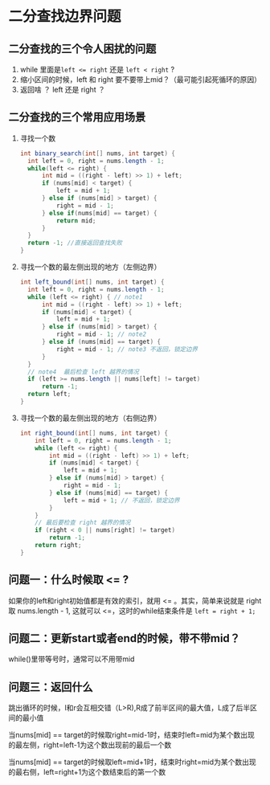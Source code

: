 # 二分查找边界问题

## 二分查找的三个令人困扰的问题

1. while 里面是`left <= right` 还是 `left < right` ?
2. 缩小区间的时候，left 和 right 要不要带上mid？（最可能引起死循环的原因）
3. 返回啥 ？ left 还是 right ？

## 二分查找的三个常用应用场景

1. 寻找一个数

   ```java
   int binary_search(int[] nums, int target) {
     int left = 0, right = nums.length - 1; 
     while(left <= right) { 
         int mid = ((right - left) >> 1) + left;
         if (nums[mid] < target) {
             left = mid + 1;
         } else if (nums[mid] > target) {
             right = mid - 1; 
         } else if(nums[mid] == target) {
             return mid; 
         }
     }
     return -1; //直接返回查找失败
   }
   ```

2. 寻找一个数的最左侧出现的地方（左侧边界）

   ```java
   int left_bound(int[] nums, int target) {
     int left = 0, right = nums.length - 1;
     while (left <= right) { // note1
         int mid = ((right - left) >> 1) + left;
         if (nums[mid] < target) {
             left = mid + 1;
         } else if (nums[mid] > target) {
             right = mid - 1; // note2
         } else if (nums[mid] == target) {
             right = mid - 1; // note3 不返回，锁定边界
         }
     }
     // note4  最后检查 left 越界的情况
     if (left >= nums.length || nums[left] != target)
         return -1;
     return left;
   }
   ```

3. 寻找一个数的最左侧出现的地方（右侧边界）

   ```java
   int right_bound(int[] nums, int target) {
       int left = 0, right = nums.length - 1;
       while (left <= right) {
           int mid = ((right - left) >> 1) + left;
           if (nums[mid] < target) {
               left = mid + 1;
           } else if (nums[mid] > target) {
               right = mid - 1;
           } else if (nums[mid] == target) {
               left = mid + 1; // 不返回，锁定边界
           }
       }
       // 最后要检查 right 越界的情况
       if (right < 0 || nums[right] != target)
           return -1;
       return right;
   }
   ```

## 问题一：什么时候取 <= ?

如果你的left和right初始值都是有效的索引，就用 <= 。其实，简单来说就是 right 取 nums.length - 1, 这就可以 <=，这时的while结束条件是 `left = right + 1;`

## 问题二：更新start或者end的时候，带不带mid？

while()里带等号时，通常可以不用带mid

## 问题三：返回什么

跳出循环的时候，l和r会互相交错（L>R),R成了前半区间的最大值，L成了后半区间的最小值

当nums[mid] == target的时候取right=mid-1时，结束时left=mid为某个数出现的最左侧，right=left-1为这个数出现前的最后一个数

当nums[mid] == target的时候取left=mid+1时，结束时right=mid为某个数出现的最右侧，left=right+1为这个数结束后的第一个数